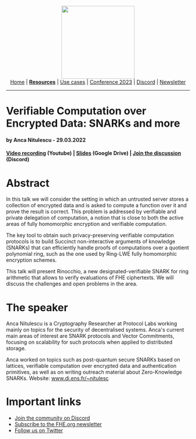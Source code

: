 <!-- Main header navigation -->
<p align="center">
  <img width="200" src="https://user-images.githubusercontent.com/5758427/180978488-db825482-5a58-4c7c-9589-c494a6f0be04.png"><br/>
  <a href="https://fhe-org.github.io">Home</a> | <a href="https://fhe-org.github.io/fhe-resources"><b>Resources</b></a> | <a href="https://fhe-org.github.io/fhe-use-cases">Use cases</a> | <a href="https://fhe-org.github.io/conferences/conference-2023/home">Conference 2023</a> | <a href="https://discord.fhe.org">Discord</a> | <a href="https://fheorg.substack.com">Newsletter</a> 
</p>
<hr/>
<!-- /Main header navigation -->

# Verifiable Computation over Encrypted Data: SNARKs and more
#### by Anca Nitulescu - 29.03.2022

#### <a href="https://www.youtube.com/watch?v=m0TlhZc0BwM">Video recording</a> (Youtube) | <a href="https://drive.google.com/file/d/1-FmKpWs9mspHTYdLPj39W1G67ZYlynhm/view">Slides</a> (Google Drive) | <a href="https://discord.fhe.org">Join the discussion</a> (Discord)

# Abstract
In this talk we will consider the setting in which an untrusted server stores a collection of encrypted data and is asked to compute a function over it and prove the result is correct. This problem is addressed by verifiable and private delegation of computation, a notion that is close to both the active areas of fully homomorphic encryption and verifiable computation.

The key tool to obtain such privacy-preserving verifiable computation protocols is to build Succinct non-interactive arguments of knowledge (SNARKs) that can efficiently handle proofs of computations over a quotient polynomial ring, such as the one used by Ring-LWE fully homomorphic encryption schemes.

This talk will present Rinocchio, a new designated-verifiable SNARK for ring arithmetic that allows to verify evaluations of FHE ciphertexts. We will discuss the challenges and open problems in the area.

# The speaker
Anca Nitulescu is a Cryptography Researcher at Protocol Labs working mainly on topics for the security of decentralised systems. Anca's current main areas of interest are SNARK protocols and Vector Commitments, focusing on scalability for such protocols when applied to distributed storage.

Anca worked on topics such as post-quantum secure SNARKs based on lattices, verifiable computation over encrypted data and authentication primitives, as well as on writing outreach material about Zero-Knowledge SNARKs. Website: www.di.ens.fr/~nitulesc

# Important links
- <a href="https://discord.fhe.org">Join the community on Discord</a>
- <a href="https://fheorg.substack.com">Subscribe to the FHE.org newsletter</a>
- <a href="https://twitter.com/fhe_org">Follow us on Twitter</a>

